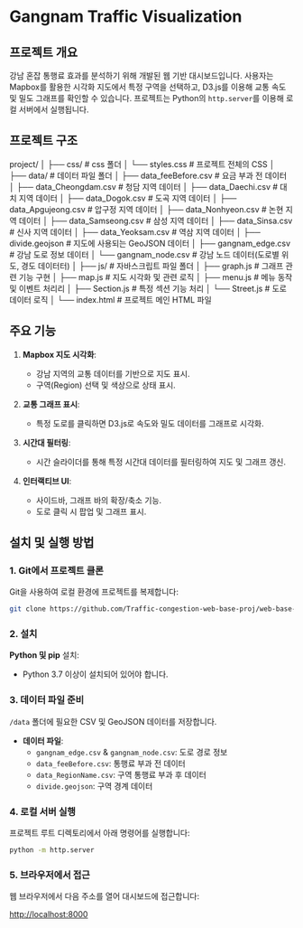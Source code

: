 # Gangnam Traffic Visualization

## 프로젝트 개요
강남 혼잡 통행료 효과를 분석하기 위해 개발된 웹 기반 대시보드입니다. 사용자는 Mapbox를 활용한 시각화 지도에서 특정 구역을 선택하고, D3.js를 이용해 교통 속도 및 밀도 그래프를 확인할 수 있습니다. 프로젝트는 Python의 `http.server`를 이용해 로컬 서버에서 실행됩니다.


## 프로젝트 구조
project/
│
├── css/                   # css 폴더
│   └── styles.css         # 프로젝트 전체의 CSS 
│
├── data/                  # 데이터 파일 폴더
│   ├── data_feeBefore.csv # 요금 부과 전 데이터
│   ├── data_Cheongdam.csv # 청담 지역 데이터
│   ├── data_Daechi.csv    # 대치 지역 데이터
│   ├── data_Dogok.csv     # 도곡 지역 데이터
│   ├── data_Apgujeong.csv # 압구정 지역 데이터
│   ├── data_Nonhyeon.csv  # 논현 지역 데이터
│   ├── data_Samseong.csv  # 삼성 지역 데이터
│   ├── data_Sinsa.csv     # 신사 지역 데이터
│   ├── data_Yeoksam.csv   # 역삼 지역 데이터
│   ├── divide.geojson     # 지도에 사용되는 GeoJSON 데이터
│   ├── gangnam_edge.csv   # 강남 도로 정보 데이터
│   └── gangnam_node.csv   # 강남 노드 데이터(도로별 위도, 경도 데이터터)
│
├── js/                    # 자바스크립트 파일 폴더
│   ├── graph.js           # 그래프 관련 기능 구현
│   ├── map.js             # 지도 시각화 및 관련 로직
│   ├── menu.js            # 메뉴 동작 및 이벤트 처리리
│   ├── Section.js         # 특정 섹션 기능 처리
│   └── Street.js          # 도로 데이터 로직
│
└── index.html             # 프로젝트 메인 HTML 파일


## 주요 기능
1. **Mapbox 지도 시각화**:
   - 강남 지역의 교통 데이터를 기반으로 지도 표시.
   - 구역(Region) 선택 및 색상으로 상태 표시.

2. **교통 그래프 표시**:
   - 특정 도로를 클릭하면 D3.js로 속도와 밀도 데이터를 그래프로 시각화.

3. **시간대 필터링**:
   - 시간 슬라이더를 통해 특정 시간대 데이터를 필터링하여 지도 및 그래프 갱신.

4. **인터랙티브 UI**:
   - 사이드바, 그래프 바의 확장/축소 기능.
   - 도로 클릭 시 팝업 및 그래프 표시.

## 설치 및 실행 방법

### 1. Git에서 프로젝트 클론
Git을 사용하여 로컬 환경에 프로젝트를 복제합니다:
```bash
git clone https://github.com/Traffic-congestion-web-base-proj/web-base-visualization.git
```

### 2. 설치
**Python 및 pip** 설치:
   - Python 3.7 이상이 설치되어 있어야 합니다.

### 3. 데이터 파일 준비
`/data` 폴더에 필요한 CSV 및 GeoJSON 데이터를 저장합니다.

- **데이터 파일**:
  - `gangnam_edge.csv` & `gangnam_node.csv`: 도로 경로 정보
  - `data_feeBefore.csv`: 통행료 부과 전 데이터
  - `data_RegionName.csv`: 구역 통행료 부과 후 데이터
  - `divide.geojson`: 구역 경계 데이터

### 4. 로컬 서버 실행
프로젝트 루트 디렉토리에서 아래 명령어를 실행합니다:

```bash
python -m http.server
```
### 5. 브라우저에서 접근
웹 브라우저에서 다음 주소를 열어 대시보드에 접근합니다:

[http://localhost:8000](http://localhost:8000)

